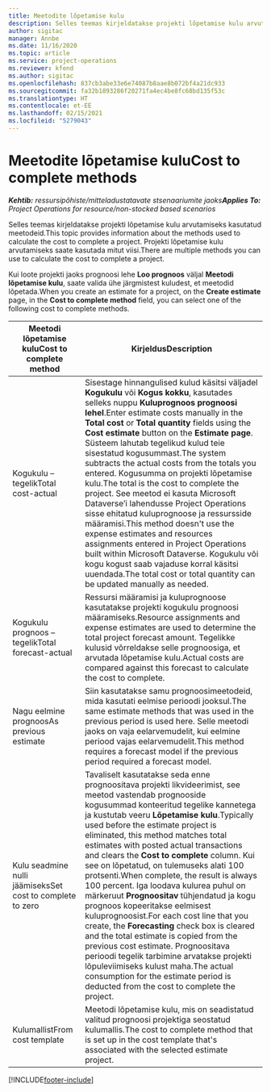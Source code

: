 ```yaml
---
title: Meetodite lõpetamise kulu
description: Selles teemas kirjeldatakse projekti lõpetamise kulu arvutamiseks kasutatud meetodeid.
author: sigitac
manager: Annbe
ms.date: 11/16/2020
ms.topic: article
ms.service: project-operations
ms.reviewer: kfend
ms.author: sigitac
ms.openlocfilehash: 837cb3abe33e6e74087b8aae8b072bf4a21dc933
ms.sourcegitcommit: fa32b1893286f20271fa4ec4be8fc68bd135f53c
ms.translationtype: HT
ms.contentlocale: et-EE
ms.lasthandoff: 02/15/2021
ms.locfileid: "5279043"
---
```

# <a name="cost-to-complete-methods"></a><span data-ttu-id="27673-103">Meetodite lõpetamise kulu</span><span class="sxs-lookup"><span data-stu-id="27673-103">Cost to complete methods</span></span>

<span data-ttu-id="27673-104">_**Kehtib:** ressursipõhiste/mitteladustatavate stsenaariumite jaoks_</span><span class="sxs-lookup"><span data-stu-id="27673-104">_**Applies To:** Project Operations for resource/non-stocked based scenarios_</span></span>

<span data-ttu-id="27673-105">Selles teemas kirjeldatakse projekti lõpetamise kulu arvutamiseks kasutatud meetodeid.</span><span class="sxs-lookup"><span data-stu-id="27673-105">This topic provides information about the methods used to calculate the cost to complete a project.</span></span> <span data-ttu-id="27673-106">Projekti lõpetamise kulu arvutamiseks saate kasutada mitut viisi.</span><span class="sxs-lookup"><span data-stu-id="27673-106">There are multiple methods you can use to calculate the cost to complete a project.</span></span> 

<span data-ttu-id="27673-107">Kui loote projekti jaoks prognoosi lehe **Loo prognoos** väljal **Meetodi lõpetamise kulu**, saate valida ühe järgmistest kuludest, et meetodid lõpetada.</span><span class="sxs-lookup"><span data-stu-id="27673-107">When you create an estimate for a project, on the **Create estimate** page, in the **Cost to complete method** field, you can select one of the following cost to complete methods.</span></span>

| <span data-ttu-id="27673-108">Meetodi lõpetamise kulu</span><span class="sxs-lookup"><span data-stu-id="27673-108">Cost to complete method</span></span>    | <span data-ttu-id="27673-109">Kirjeldus</span><span class="sxs-lookup"><span data-stu-id="27673-109">Description</span></span>                                                                                                                                                                                                                                                                                                                                                                                                                                                                                        |
|------------------------------|----------------------------------------------------------------------------------------------------------------------------------------------------------------------------------------------------------------------------------------------------------------------------------------------------------------------------------------------------------------------------------------------------------------------------------------------------------------------------------------------------|
| <span data-ttu-id="27673-110">Kogukulu – tegelik</span><span class="sxs-lookup"><span data-stu-id="27673-110">Total cost-actual</span></span>            | <span data-ttu-id="27673-111">Sisestage hinnangulised kulud käsitsi väljadel **Kogukulu** või **Kogus kokku**, kasutades selleks nuppu **Kuluprognoos** **prognoosi lehel**.</span><span class="sxs-lookup"><span data-stu-id="27673-111">Enter estimate costs manually in the **Total cost** or **Total quantity** fields using the **Cost estimate** button on the **Estimate page**.</span></span> <span data-ttu-id="27673-112">Süsteem lahutab tegelikud kulud teie sisestatud kogusummast.</span><span class="sxs-lookup"><span data-stu-id="27673-112">The system subtracts the actual costs from the totals you entered.</span></span> <span data-ttu-id="27673-113">Kogusumma on projekti lõpetamise kulu.</span><span class="sxs-lookup"><span data-stu-id="27673-113">The total is the cost to complete the project.</span></span> <span data-ttu-id="27673-114">See meetod ei kasuta Microsoft Dataverse’i lahendusse Project Operations sisse ehitatud kuluprognoose ja ressursside määramisi.</span><span class="sxs-lookup"><span data-stu-id="27673-114">This method doesn't use the expense estimates and resources assignments entered in Project Operations built within Microsoft Dataverse.</span></span> <span data-ttu-id="27673-115">Kogukulu või kogu kogust saab vajaduse korral käsitsi uuendada.</span><span class="sxs-lookup"><span data-stu-id="27673-115">The total cost or total quantity can be updated manually as needed.</span></span>  |
| <span data-ttu-id="27673-116">Kogukulu prognoos – tegelik</span><span class="sxs-lookup"><span data-stu-id="27673-116">Total forecast-actual</span></span>        | <span data-ttu-id="27673-117">Ressursi määramisi ja kuluprognoose kasutatakse projekti kogukulu prognoosi määramiseks.</span><span class="sxs-lookup"><span data-stu-id="27673-117">Resource assignments and expense estimates are used to determine the total project forecast amount.</span></span> <span data-ttu-id="27673-118">Tegelikke kulusid võrreldakse selle prognoosiga, et arvutada lõpetamise kulu.</span><span class="sxs-lookup"><span data-stu-id="27673-118">Actual costs are compared against this forecast to calculate the cost to complete.</span></span>                                                                                                                                                                                                                                                                          |
| <span data-ttu-id="27673-119">Nagu eelmine prognoos</span><span class="sxs-lookup"><span data-stu-id="27673-119">As previous estimate</span></span>         | <span data-ttu-id="27673-120">Siin kasutatakse samu prognoosimeetodeid, mida kasutati eelmise perioodi jooksul.</span><span class="sxs-lookup"><span data-stu-id="27673-120">The same estimate methods that was used in the previous period is used here.</span></span> <span data-ttu-id="27673-121">Selle meetodi jaoks on vaja eelarvemudelit, kui eelmine periood vajas eelarvemudelit.</span><span class="sxs-lookup"><span data-stu-id="27673-121">This method requires a forecast model if the previous period required a forecast model.</span></span>                                                                                                                                                                                                                                                                                                                           |
| <span data-ttu-id="27673-122">Kulu seadmine nulli jäämiseks</span><span class="sxs-lookup"><span data-stu-id="27673-122">Set cost to complete to zero</span></span> | <span data-ttu-id="27673-123">Tavaliselt kasutatakse seda enne prognoositava projekti likvideerimist, see meetod vastendab prognooside kogusummad konteeritud tegelike kannetega ja kustutab veeru **Lõpetamise kulu**.</span><span class="sxs-lookup"><span data-stu-id="27673-123">Typically used before the estimate project is eliminated, this method matches total estimates with posted actual transactions and clears the **Cost to complete** column.</span></span> <span data-ttu-id="27673-124">Kui see on lõpetatud, on tulemuseks alati 100 protsenti.</span><span class="sxs-lookup"><span data-stu-id="27673-124">When complete, the result is always 100 percent.</span></span> <span data-ttu-id="27673-125">Iga loodava kulurea puhul on märkeruut **Prognoositav** tühjendatud ja kogu prognoos kopeeritakse eelmisest kuluprognoosist.</span><span class="sxs-lookup"><span data-stu-id="27673-125">For each cost line that you create, the **Forecasting** check box is cleared and the total estimate is copied from the previous cost estimate.</span></span> <span data-ttu-id="27673-126">Prognoositava perioodi tegelik tarbimine arvatakse projekti lõpuleviimiseks kulust maha.</span><span class="sxs-lookup"><span data-stu-id="27673-126">The actual consumption for the estimate period is deducted from the cost to complete the project.</span></span>              |
| <span data-ttu-id="27673-127">Kulumallist</span><span class="sxs-lookup"><span data-stu-id="27673-127">From cost template</span></span>           | <span data-ttu-id="27673-128">Meetodi lõpetamise kulu, mis on seadistatud valitud prognoosi projektiga seostatud kulumallis.</span><span class="sxs-lookup"><span data-stu-id="27673-128">The cost to complete method that is set up in the cost template that's associated with the selected estimate project.</span></span>                                                                                                                                                                                                                                                                                                                                                                          |


[!INCLUDE[footer-include](../includes/footer-banner.md)]